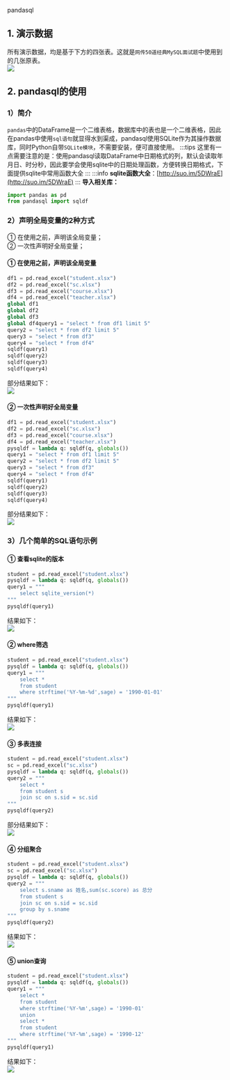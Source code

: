 pandasql
<a name="rMbs0"></a>
## 1. 演示数据
所有演示数据，均是基于下方的四张表。这就是`网传50道经典MySQL面试题`中使用到的几张原表。<br />![](./img/1603760443108-3985fbb3-fdf6-4145-8cee-6588841f9163.webp)
<a name="Aw0gm"></a>
## 2. pandasql的使用
<a name="T46OP"></a>
### 1）简介
`pandas`中的DataFrame是一个二维表格，数据库中的表也是一个二维表格，因此在pandas中使用`sql语句`就显得水到渠成，pandasql使用SQLite作为其操作数据库，同时Python自带`SQLite模块`，不需要安装，便可直接使用。
:::tips
这里有一点需要注意的是：使用pandasql读取DataFrame中日期格式的列，默认会读取年月日、时分秒，因此要学会使用sqlite中的日期处理函数，方便转换日期格式，下面提供sqlite中常用函数大全
:::
:::info
**sqlite函数大全**：[http://suo.im/5DWraE](http://suo.im/5DWraE)
:::
**导入相关库：**
```python
import pandas as pd
from pandasql import sqldf
```
<a name="xohEK"></a>
### 2）声明全局变量的2种方式
① 在使用之前，声明该全局变量；<br />② 一次性声明好全局变量；
<a name="P8bpy"></a>
#### ① 在使用之前，声明该全局变量
```python
df1 = pd.read_excel("student.xlsx")
df2 = pd.read_excel("sc.xlsx")
df3 = pd.read_excel("course.xlsx")
df4 = pd.read_excel("teacher.xlsx")
global df1
global df2
global df3
global df4query1 = "select * from df1 limit 5"
query2 = "select * from df2 limit 5"
query3 = "select * from df3"
query4 = "select * from df4"
sqldf(query1)
sqldf(query2)
sqldf(query3)
sqldf(query4)
```
部分结果如下：<br />![](./img/1603760443059-c4c9e93d-808b-4d12-9eab-ebb75d44d391.webp)
<a name="KuTNw"></a>
#### ② 一次性声明好全局变量
```python
df1 = pd.read_excel("student.xlsx")
df2 = pd.read_excel("sc.xlsx")
df3 = pd.read_excel("course.xlsx")
df4 = pd.read_excel("teacher.xlsx")
pysqldf = lambda q: sqldf(q, globals())
query1 = "select * from df1 limit 5"
query2 = "select * from df2 limit 5"
query3 = "select * from df3"
query4 = "select * from df4"
sqldf(query1)
sqldf(query2)
sqldf(query3)
sqldf(query4)
```
部分结果如下：<br />![](./img/1603760442988-a74209ac-bc23-4b28-9ce0-cb6826e842ae.webp)
<a name="yHA4J"></a>
### 3）几个简单的SQL语句示例
<a name="rf36A"></a>
#### ① 查看sqlite的版本
```python
student = pd.read_excel("student.xlsx")
pysqldf = lambda q: sqldf(q, globals())
query1 = """
    select sqlite_version(*)
"""
pysqldf(query1)
```
结果如下：<br />![](./img/1603760443016-bf28cd1b-9148-401c-810f-0b2690f5e93d.webp)
<a name="ZUJ3Q"></a>
#### ② where筛选
```python
student = pd.read_excel("student.xlsx")
pysqldf = lambda q: sqldf(q, globals())
query1 = """
    select * 
    from student 
    where strftime('%Y-%m-%d',sage) = '1990-01-01'
"""
pysqldf(query1)
```
结果如下：<br />![](./img/1603760443041-12b30dde-adb8-476b-9696-22b3b242838a.webp)
<a name="soR71"></a>
#### ③ 多表连接
```python
student = pd.read_excel("student.xlsx")
sc = pd.read_excel("sc.xlsx")
pysqldf = lambda q: sqldf(q, globals())
query2 = """
    select *
    from student s
    join sc on s.sid = sc.sid
"""
pysqldf(query2)
```
部分结果如下：<br />![](./img/1603760443063-85e01fa8-13c8-45e1-99e4-87fa4440ca45.webp)
<a name="rXAvK"></a>
#### ④ 分组聚合
```python
student = pd.read_excel("student.xlsx")
sc = pd.read_excel("sc.xlsx")
pysqldf = lambda q: sqldf(q, globals())
query2 = """
    select s.sname as 姓名,sum(sc.score) as 总分
    from student s
    join sc on s.sid = sc.sid
    group by s.sname
"""
pysqldf(query2)
```
结果如下：<br />![](./img/1603760443061-3f3d8520-7f60-4f2e-9e1c-1c5e3bfb011d.png)
<a name="Tv8Tp"></a>
#### ⑤ union查询
```python
student = pd.read_excel("student.xlsx")
pysqldf = lambda q: sqldf(q, globals())
query1 = """
    select * 
    from student 
    where strftime('%Y-%m',sage) = '1990-01'
    union
    select * 
    from student 
    where strftime('%Y-%m',sage) = '1990-12'
"""
pysqldf(query1)
```
结果如下：<br />![](./img/1603760443077-5dc6853f-d9c2-4be5-8db3-5d0a6e532241.webp)
